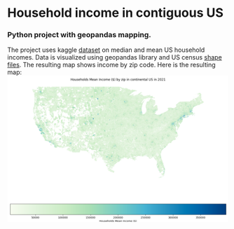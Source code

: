# Household income in contiguous US
### Python project with geopandas mapping.
The project uses kaggle [dataset](https://www.kaggle.com/datasets/claygendron/us-household-income-by-zip-code-2021-2011) on median and mean US household incomes.
Data is visualized using geopandas library and US census [shape files](https://www2.census.gov/geo/tiger/TIGER2020/ZCTA520). The resulting map shows income by zip code.
Here is the resulting map: ![Map](images/Map.png?raw=true)
